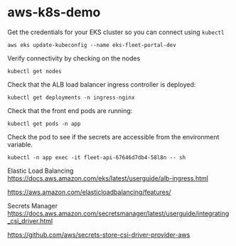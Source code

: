 # aws-k8s-demo

Get the credentials for your EKS cluster so you can connect using `kubectl`

```
aws eks update-kubeconfig --name eks-fleet-portal-dev
```

Verify connectivity by checking on the nodes

```
kubectl get nodes
```

Check that the ALB load balancer ingress controller is deployed:

```
kubectl get deployments -n ingress-nginx
```

Check that the front end pods are running:

```
kubectl get pods -n app
```

Check the pod to see if the secrets are accessible from the environment variable.
```
kubectl -n app exec -it fleet-api-67646d7db4-58l8n -- sh
```

Elastic Load Balancing
https://docs.aws.amazon.com/eks/latest/userguide/alb-ingress.html

https://aws.amazon.com/elasticloadbalancing/features/

Secrets Manager
https://docs.aws.amazon.com/secretsmanager/latest/userguide/integrating_csi_driver.html

https://github.com/aws/secrets-store-csi-driver-provider-aws